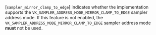 [`sampler_mirror_clamp_to_edge`]
indicates whether the implementation supports the
`VK_SAMPLER_ADDRESS_MODE_MIRROR_CLAMP_TO_EDGE` sampler address mode.
If this feature is not enabled, the
`VK_SAMPLER_ADDRESS_MODE_MIRROR_CLAMP_TO_EDGE` sampler address mode
 **must**  not be used.